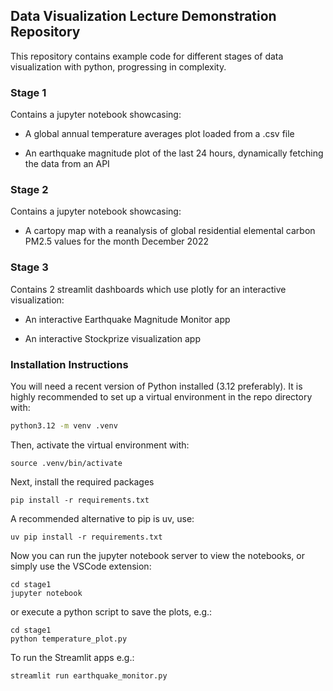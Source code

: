 ## Data Visualization Lecture Demonstration Repository

This repository contains example code for different stages of data visualization with python, progressing in complexity.

### Stage 1

Contains a jupyter notebook showcasing:

- A global annual temperature averages plot loaded from a .csv file

- An earthquake magnitude plot of the last 24 hours, dynamically fetching the data from an API

### Stage 2

Contains a jupyter notebook showcasing:

- A cartopy map with a reanalysis of global residential elemental carbon PM2.5 values for the month December 2022

### Stage 3

Contains 2 streamlit dashboards which use plotly for an interactive visualization:

- An interactive Earthquake Magnitude Monitor app

- An interactive Stockprize visualization app


### Installation Instructions

You will need a recent version of Python installed (3.12 preferably). It is highly recommended to set up a virtual environment in the repo directory with:

```sh
python3.12 -m venv .venv
```

Then, activate the virtual environment with:

```
source .venv/bin/activate
```

Next, install the required packages

```
pip install -r requirements.txt
```

A recommended alternative to pip is uv, use:

```
uv pip install -r requirements.txt
```


Now you can run the jupyter notebook server to view the notebooks, or simply use the VSCode extension:

```
cd stage1
jupyter notebook
```

or execute a python script to save the plots, e.g.:

```
cd stage1
python temperature_plot.py
```

To run the Streamlit apps e.g.:

```
streamlit run earthquake_monitor.py
```